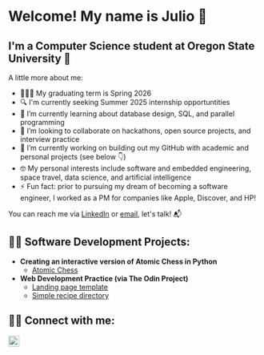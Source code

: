 <h1>Welcome! My name is Julio 🙂 </h1>
<h2>I'm a Computer Science student at Oregon State University  🦫</h2>

A little more about me:

- 👨🏼‍🎓 My graduating term is Spring 2026
- 🔍 I'm currently seeking Summer 2025 internship opportuntities
- 🌱 I’m currently learning about database design, SQL, and parallel programming 
- 👯 I’m looking to collaborate on hackathons, open source projects, and interview practice
- 🔭 I’m currently working on building out my GitHub with academic and personal projects (see below 👇)
- 🤓 My personal interests include software and embedded engineering, space travel, data science, and artificial intelligence
- ⚡ Fun fact: prior to pursuing my dream of becoming a software engineer, I worked as a PM for companies like Apple, Discover, and HP!

You can reach me via [LinkedIn](https://linkedin.com/in/juliodiaziii) or [email](mailto:julio.diaz3rd@gmail.com), let's talk!  📬

<h2>👨‍💻 Software Development Projects:</h2>

- <b>Creating an interactive version of Atomic Chess in Python</b>
  - [Atomic Chess](https://github.com/DevLo3/AtomicChess-python/)
- <b>Web Development Practice (via The Odin Project)</b>
  - [Landing page template](https://github.com/DevLo3/OP-landing-page)
  - [Simple recipe directory](https://github.com/DevLo3/odin-recipes)


<h2>🙋‍♂️ Connect with me:</h2>

[<img align="left" alt="JoshMadakor | LinkedIn" width="22px" src="https://cdn.jsdelivr.net/npm/simple-icons@v3/icons/linkedin.svg" />][linkedin]

[linkedin]: https://linkedin.com/in/juliodiaziii

<!--

Here are some ideas to get you started:

- 🔭 I’m currently working on ...
- 🌱 I’m currently learning ...
- 👯 I’m looking to collaborate on ...
- 🤔 I’m looking for help with ...
- 💬 Ask me about ...
- 📫 How to reach me: ...
- 😄 Pronouns: ...
- ⚡ Fun fact: ...
-->
